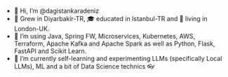 - 👋 Hi, I’m @dagistankaradeniz
- 👶 Grew in Diyarbakir-TR, 🎓 educated in Istanbul-TR and 🏡 living in London-UK.
- 👀 I’m using Java, Spring FW, Microservices, Kubernetes, AWS, Terraform, Apache Kafka and Apache Spark as well as Python, Flask, FastAPI and Scikit Learn.
- 🌱 I’m currently self-learning and experimenting LLMs (specifically Local LLMs), ML and a bit of Data Science technics 👓


<!---
dagistankaradeniz/dagistankaradeniz is a ✨ special ✨ repository because its `README.md` (this file) appears on your GitHub profile.
You can click the Preview link to take a look at your changes.
--->
